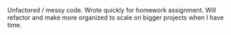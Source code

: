 Unfactored / messy code.
Wrote quickly for homework assignment.
Will refactor and make more organized to scale on bigger projects when I have time.
